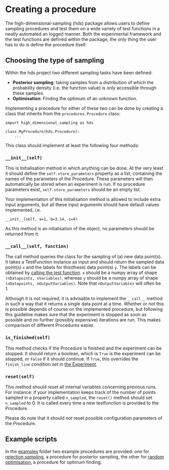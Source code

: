 # Creating a procedure

The high-dimensional-sampling (hds) package allows users to define sampling 
procedures and test them on a wide variety of test functions in a neatly 
automated an logged manner. Both the experimental framework and the test 
functions are defined within the package, the only thing the user has to do is 
define the procedure itself.

## Choosing the type of sampling

Within the hds project two different sampling tasks have been defined:

- **Posterior sampling**: taking samples from a distribution of which the
probability density (i.e. the function value) is only accessible through these
samples.
- **Optimisation**: Finding the optimum of an unknown function.

Implementing a procedure for either of these two can be done by creating a class
that inherits from the `procedures.Procedure` class:

    import high_dimensional_sampling as hds
    
    class MyProcedure(hds.Procedure):
        ...

This class should implement at least the following four methods:

### `__init__(self)`
This is Initialisation method in which anything can be done. At the very least
it should define the `self.store_parameters` property as a list, containing
the names of the parameters of the Procedure. These parameters will then 
automatically be stored when an experiment is run. If no procedure parameters
exist, `self.store_parameters` should be an empty list.

Your implementation of this initialisation method is allowed to include extra
input arguments, but all these input arguments should have default values
implemented, i.e.

    __init__(self, a=1, b=3.14, c=4)

As this method is an intialisation of the object, no parameters should be
returned from it.

### `__call__(self, function)`
The call method queries the class for the sampling of (a) new data point(s). It
takes a TestFunction instance as input and should return the sampled data
point(s) `x` and the labels for this(these) data point(s) `y`. The labels can
be obtained by [calling the test function](02_using_testfunctions.md). `x` 
should be a numpy array of shape `(nDatapoints, nVariables)`, whereas `y` 
should be a numpy array of shape `(nDatapoints, nOutputVariables)`. Note that 
`nOutputVariables` will often be 1.

Although it is not required, it is advisable to implement the `__call__` method
in such a way that it returns a single data point at a time. Whether or not
this is possible depends of course on the implemented procedure, but following
this guideline makes sure that the experiment is stopped as soon as possible
and no further (possibly expensive) iterations are run. This makes comparison
of different Procedures easier.

### `is_finished(self)`
This method checks if the Procedure is finished and the experiment can be
stopped. It should return a boolean, which is `True` is the experiment can be
stopped, or `False` if it should continue. If `True`, this overrides the
`finish_line` condition set in [the Experiment](04_running_an_experiment.md).

### `reset(self)`
This method should reset all internal variables concerning previous runs. For
instance: if your implementation keeps track of the number of points sampled
in a property called `n_sampled`, the `reset()` method should set `n_sampled`
to 0. It is called every time a new testfunction is provided to the Procedure.

Please do note that it should *not* reset possible configuration parameters
of the Procedure.

## Example scripts

In the [examples](../examples) folder two example procedures are provided: one
for [rejection sampling](../examples/rejection_sampling.py), a procedure for
posterior sampling, the other for 
[random optimisation](../examples/random_optimisation.py), a procedure for 
optimum finding.
